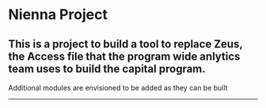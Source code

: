 # Nienna Project
## This is a project to build a tool to replace Zeus, the Access file that the program wide anlytics team uses to build the capital program.

Additional modules are envisioned to be added as they can be built
___
